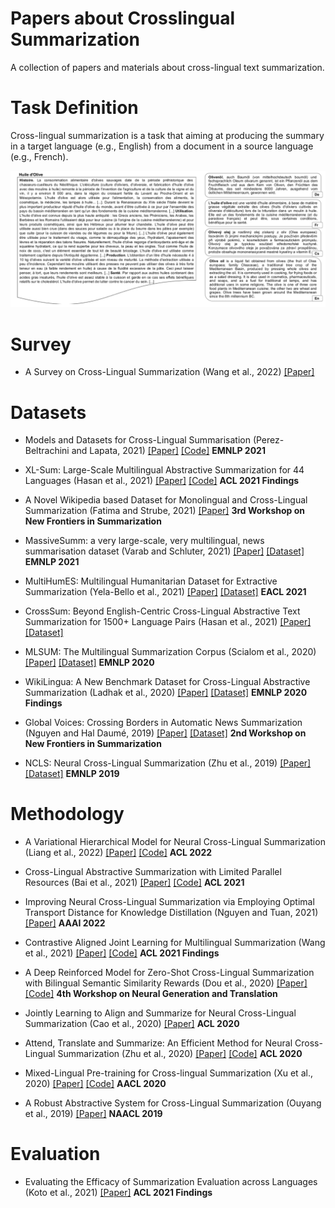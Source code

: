 # Papers about Crosslingual Summarization

A collection of papers and materials about cross-lingual text summarization.

# Task Definition

Cross-lingual summarization is a task that aiming at producing the summary in a target language (e.g., English) from a document in a source language (e.g., French).

![avatar](xlingual-xsum-example.png)

# Survey
* A Survey on Cross-Lingual Summarization (Wang et al., 2022)
  [[Paper]](https://arxiv.org/pdf/2203.12515.pdf)
  
# Datasets

* Models and Datasets for Cross-Lingual Summarisation (Perez-Beltrachini and Lapata, 2021)
  [[Paper]](https://aclanthology.org/2021.emnlp-main.742)
  [[Code]](https://github.com/lauhaide/clads)
  **EMNLP 2021**
* XL-Sum: Large-Scale Multilingual Abstractive Summarization for 44 Languages (Hasan et al., 2021)
  [[Paper]](https://aclanthology.org/2021.findings-acl.413)
  [[Code]](https://github.com/csebuetnlp/xl-sum)
  **ACL 2021 Findings**
  
* A Novel Wikipedia based Dataset for Monolingual and Cross-Lingual Summarization (Fatima and Strube, 2021)
  [[Paper]](https://aclanthology.org/2021.newsum-1.5)
  **3rd Workshop on New Frontiers in Summarization**
  
* MassiveSumm: a very large-scale, very multilingual, news summarisation dataset (Varab and Schluter, 2021)
  [[Paper]](https://aclanthology.org/2021.emnlp-main.797)
  [[Dataset]](https://github.com/danielvarab/massive-summ)
  **EMNLP 2021**
  
* MultiHumES: Multilingual Humanitarian Dataset for Extractive Summarization (Yela-Bello et al., 2021)
  [[Paper]](https://aclanthology.org/2021.eacl-main.146)
  [[Dataset]](https://deephelp.zendesk.com/hc/en-us/sections/360011925552-MultiHumES)
  **EACL 2021**
  
* CrossSum: Beyond English-Centric Cross-Lingual Abstractive Text Summarization for 1500+ Language Pairs (Hasan et al., 2021)
  [[Paper]](https://arxiv.org/abs/2112.08804)
  [[Dataset]](https://github.com/csebuetnlp/CrossSum)
  
* MLSUM: The Multilingual Summarization Corpus (Scialom et al., 2020)
  [[Paper]](https://aclanthology.org/2020.emnlp-main.647)
  [[Dataset]](ttps://github.com/recitalAI/MLSUM)
  **EMNLP 2020**

* WikiLingua: A New Benchmark Dataset for Cross-Lingual Abstractive Summarization (Ladhak et al., 2020)
  [[Paper]](https://aclanthology.org/2020.findings-emnlp.360)
  [[Dataset]](https://github.com/esdurmus/Wikilingua)
  **EMNLP 2020 Findings**
  
* Global Voices: Crossing Borders in Automatic News Summarization (Nguyen and Hal Daumé, 2019)
  [[Paper]](https://aclanthology.org/D19-5411)
  [[Dataset]]()
  **2nd Workshop on New Frontiers in Summarization**
  
* NCLS: Neural Cross-Lingual Summarization (Zhu et al., 2019)
  [[Paper]](https://aclanthology.org/D19-1302)
  [[Dataset]](http://www.nlpr.ia.ac.cn/cip/dataset.htm)
  **EMNLP 2019**


# Methodology

* A Variational Hierarchical Model for Neural Cross-Lingual Summarization (Liang et al., 2022)
  [[Paper]](https://arxiv.org/pdf/2203.03820.pdf)
  [[Code]](https://github.com/XL2248/VHM)
  **ACL 2022**

* Cross-Lingual Abstractive Summarization with Limited Parallel Resources (Bai et al., 2021)
  [[Paper]](https://aclanthology.org/2021.acl-long.538)
  [[Code]](https://github.com/WoodenWhite/MCLAS)
  **ACL 2021**

* Improving Neural Cross-Lingual Summarization via Employing Optimal Transport Distance for Knowledge Distillation (Nguyen and Tuan, 2021)
  [[Paper]](https://arxiv.org/abs/2112.03473v1)
  **AAAI 2022**
  
* Contrastive Aligned Joint Learning for Multilingual Summarization (Wang et al., 2021)
  [[Paper]](https://aclanthology.org/2021.findings-acl.242)
  [[Code]](https://github.com/brxx122/CALMS)
  **ACL 2021 Findings**
  
* A Deep Reinforced Model for Zero-Shot Cross-Lingual Summarization with Bilingual Semantic Similarity Rewards (Dou et al., 2020)
  [[Paper]](https://aclanthology.org/2020.ngt-1.7)
  [[Code]](https://github.com/zdou0830/crosslingual_summarization_semantic)
  **4th Workshop on Neural Generation and Translation**
  
* Jointly Learning to Align and Summarize for Neural Cross-Lingual Summarization (Cao et al., 2020)
  [[Paper]](https://aclanthology.org/2020.acl-main.554)
  **ACL 2020**
  
* Attend, Translate and Summarize: An Efficient Method for Neural Cross-Lingual Summarization (Zhu et al., 2020)
  [[Paper]](https://aclanthology.org/2020.acl-main.121)
  [[Code]](https://github.com/ZNLP/ATSum)
  **ACL 2020**
  
* Mixed-Lingual Pre-training for Cross-lingual Summarization (Xu et al., 2020)
  [[Paper]](https://aclanthology.org/2020.aacl-main.53.pdf)
  [[Code]]()
  **AACL 2020**
  
* A Robust Abstractive System for Cross-Lingual Summarization (Ouyang et al., 2019)
  [[Paper]](https://aclanthology.org/N19-1204)
  **NAACL 2019**

# Evaluation
* Evaluating the Efficacy of Summarization Evaluation across Languages (Koto et al., 2021)
  [[Paper]](https://aclanthology.org/2021.findings-acl.71)
  **ACL 2021 Findings**

